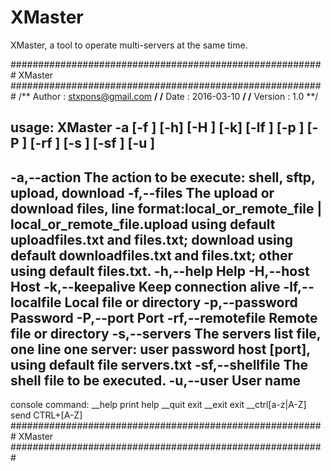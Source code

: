 # XMaster
XMaster, a tool to operate multi-servers at the same time.

######################################################### XMaster #########################################################
/** Author  : stxpons@gmail.com **/
/** Date    : 2016-03-10        **/
/** Version : 1.0               **/

usage: XMaster -a <action> [-f <file>] [-h] [-H <host>] [-k] [-lf <localFile>] [-p <password>] [-P <port>] [-rf <remoteFile>]
       [-s <serversFile>] [-sf <shellsFile>] [-u <user>]
 --------------------------------------------------------------------------------------------------------------------------
 -a,--action <action>            The action to be execute: shell, sftp, upload, download
 -f,--files <file>               The upload or download files, line format:local_or_remote_file | local_or_remote_file.upload
                                 using default uploadfiles.txt and files.txt; download using default downloadfiles.txt and
                                 files.txt; other using default files.txt.
 -h,--help                       Help
 -H,--host <host>                Host
 -k,--keepalive                  Keep connection alive
 -lf,--localfile <localFile>     Local file or directory
 -p,--password <password>        Password
 -P,--port <port>                Port
 -rf,--remotefile <remoteFile>   Remote file or directory
 -s,--servers <serversFile>      The servers list file, one line one server: user password host [port], using default file
                                 servers.txt
 -sf,--shellfile <shellsFile>    The shell file to be executed.
 -u,--user <user>                User name
 --------------------------------------------------------------------------------------------------------------------------
 console command:
 __help                          print help
 __quit                          exit
 __exit                          exit
 __ctrl[a-z|A-Z]                 send CTRL+[A-Z]
######################################################### XMaster #########################################################
